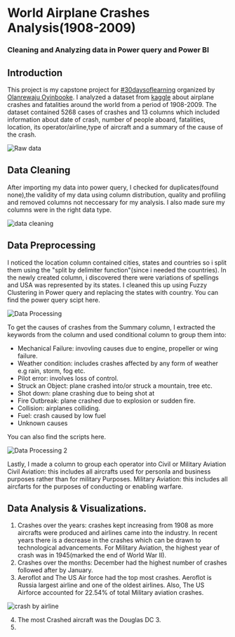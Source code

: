 # World Airplane Crashes Analysis(1908-2009)
### Cleaning and Analyzing data in Power query and Power BI

## Introduction
This project is my capstone project for [#30daysoflearning](https://techcommunity.microsoft.com/t5/educator-developer-blog/learning-data-analysis-curriculum-and-resources/ba-p/3497797) organized by [Olanrewaju Oyinbooke](https://github.com/theoyinbooke).
I analyzed a dataset from [kaggle](https://www.kaggle.com/datasets/saurograndi/airplane-crashes-since-1908) about airplane crashes and fatalities around the world from a period of 1908-2009.
The dataset contained 5268 cases of crashes and 13 columns which included information about date of crash,  number of people aboard, fatalities, location, its operator/airline,type of aircraft and a summary of the cause of the crash.

![Raw data](https://user-images.githubusercontent.com/61963973/179941566-2745fe26-fc19-4739-9d28-21967ba4b025.png)

## Data Cleaning 
After importing my data into power query, I checked for duplicates(found none),the validity of my data using column distribution, quality and profiling and removed columns not neccessary for my analysis.
I also made sure my columns were in the right data type.

![data cleaning](https://user-images.githubusercontent.com/61963973/179928540-19561e60-79c2-460b-8de6-4661b1e398c1.png)

## Data Preprocessing
I noticed the location column contained cities, states and countries so i split them using the "split by delimiter function"(since i needed the countries). In the newly created column, i discovered there were variations of spellings and USA was represented by its states. I cleaned this up using Fuzzy Clustering in Power query and replacing the states with country. You can find the power query scipt here.

![Data Processing](https://user-images.githubusercontent.com/61963973/179937153-e768d379-a1d4-4d4f-9fdc-c13742d57e8b.png)

To get the causes of crashes from the Summary column, I extracted the keywords from the column and used conditional column to group them into:
+ Mechanical Failure: invovling causes due to engine, propeller or wing failure.
+ Weather condition: includes crashes affected by any form of weather e.g rain, storm, fog etc.
+ Pilot error: involves loss of control.
+ Struck an Object: plane crashed into/or struck a mountain, tree etc.
+ Shot down: plane crashing due to being shot at
+ Fire Outbreak: plane crashed due to explosion or sudden fire.
+ Collision: airplanes colliding.
+ Fuel: crash caused by low fuel
+ Unknown causes

You can also find the scripts here.

![Data Processing 2](https://user-images.githubusercontent.com/61963973/179940972-75a93257-23c9-4ebc-a21d-3fb18621e6fc.png)

Lastly, I made a column to group each operator into  Civil or Military Aviation
Civil Aviation: this includes all aircrafts used for personla and business purposes rather than for military Purposes.
Military Aviation: this includes all aircfarts for the purposes of conducting or enabling warfare. 

 ## Data Analysis & Visualizations.
1. Crashes over the years: crashes kept increasing from 1908 as more aircrafts were produced and airlines came into the industry. In recent years there is a decrease in the crashes which can be drawn to technological advancements.
For Military Aviation, the highest year of crash was in 1945(marked the end of World War II).
2. Crashes over the months: December had the highest number of crashes followed after by January.
3. Aeroflot and The US Air force had the top most crashes. Aeroflot is Russia largest airline and one of the oldest airlines. Also, The US Airforce accounted for 22.54% of total Military aviation crashes.

![crash by airline](https://user-images.githubusercontent.com/61963973/179962355-3d7fb8cb-7180-41a9-bc81-7faec8d3acda.png)

4. The most Crashed aircraft was the Douglas DC 3. 
5. 

